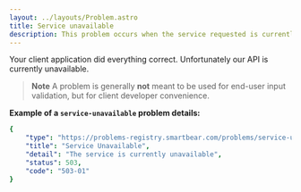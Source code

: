 ```yaml
---
layout: ../layouts/Problem.astro
title: Service unavailable
description: This problem occurs when the service requested is currently unavailable and the server is not ready to handle the request
---
```


Your client application did everything correct. Unfortunately our API is currently unavailable.

> **Note** A problem is generally **not** meant to be used for end-user input validation, but for client developer convenience. 


**Example of a `service-unavailable` problem details:**
```yaml
{
    "type": "https://problems-registry.smartbear.com/problems/service-unavailable",
    "title": "Service Unavailable",
    "detail": "The service is currently unavailable",
    "status": 503,
    "code": "503-01"    
}
```

